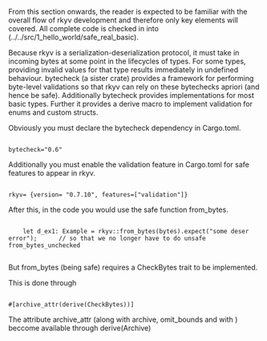 From this section onwards, the reader is expected to be familiar with the overall flow of rkyv development and therefore only key elements will covered. All complete code is checked in into (../../src/1_hello_world/safe_real_basic).

Because rkyv is a serialization-deserialization protocol, it must take in incoming bytes at some point in the lifecycles of types. For some types, providing invalid values for that type results immediately in undefined behaviour. bytecheck (a sister crate)  provides a framework for performing byte-level validations so that rkyv can rely on these bytechecks apriori (and hence be safe). Additionally bytecheck provides implementations for most basic types. Further it provides a derive macro to implement validation for enums and custom structs. 

Obviously you must declare the bytecheck dependency in Cargo.toml. 

<code>
bytecheck="0.6"
</code>


Additionally you must enable the validation feature in Cargo.toml for safe features to appear in rkyv.

<code>
rkyv= {version= "0.7.10", features=["validation"]}
</code>

After this, in the code you would use the safe function from_bytes. 

<code>
    let d_ex1: Example = rkyv::from_bytes(bytes).expect("some deser error");      // so that we no longer have to do unsafe from_bytes_unchecked

</code>

But from_bytes (being safe) requires a CheckBytes trait to be implemented. 

This is done through 

<code>
#[archive_attr(derive(CheckBytes))]
</code>

The attribute archive_attr (along with archive, omit_bounds and with ) beccome available through derive(Archive)
